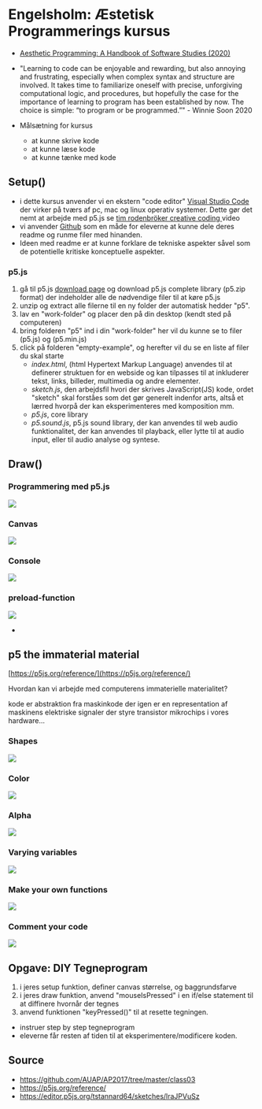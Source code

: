 # Engelsholm: Æstetisk Programmerings kursus
- [Aesthetic Programming: A Handbook of Software Studies (2020)](http://openhumanitiespress.org/books/download/Soon-Cox_2020_Aesthetic-Programming.pdf)

- "Learning to code can be
enjoyable and rewarding, but also annoying and frustrating, especially when complex syntax
and structure are involved. It takes time to familiarize oneself with precise, unforgiving
computational logic, and procedures, but hopefully the case for the importance of learning to
program has been established by now. The choice is simple: “to program or be programmed.”" - Winnie Soon 2020

- Målsætning for kursus
	- at kunne skrive kode
	- at kunne læse kode
	- at kunne tænke med kode

## Setup()
- i dette kursus anvender vi en ekstern "code editor" [Visual Studio Code](https://code.visualstudio.com/download) der virker på tværs af pc, mac og linux operativ systemer. Dette gør det nemt at arbejde med p5.js se [
tim rodenbröker creative coding
](https://www.youtube.com/watch?v=vj9nDja8ZdQ&ab_channel=timrodenbr%C3%B6kercreativecoding) video 
- vi anvender [Github]() som en måde for eleverne at kunne dele deres readme og runme filer med hinanden. 
- Ideen med readme er at kunne forklare de tekniske aspekter såvel som de potentielle kritiske konceptuelle aspekter.

### p5.js
1.  gå til p5.js [download page](https://p5js.org/download/) og download p5.js complete library (p5.zip format) der indeholder alle de nødvendige filer til at køre p5.js
2. unzip og extract alle filerne til en ny folder der automatisk hedder "p5".
3.  lav en "work-folder" og placer den på din desktop (kendt sted på computeren)
4. bring folderen "p5" ind i din "work-folder" her vil du kunne se to filer (p5.js) og (p5.min.js)
5. click på folderen "empty-example", og herefter vil du se en liste af filer du skal starte
	- *index.html*, (html Hypertext Markup Language) anvendes til at definerer struktuen for en webside og kan tilpasses til at inkluderer tekst, links, billeder, multimedia og andre elementer.
	- *sketch.js*, den arbejdsfil hvori der skrives JavaScript(JS) kode, ordet "sketch" skal forståes som det gør generelt indenfor arts, altså et lærred hvorpå der kan eksperimenteres med komposition mm.
	- *p5.js*, core library
	- *p5.sound.js*, p5.js sound library, der kan anvendes til web audio funktionalitet, der kan anvendes til playback, eller lytte til at audio input, eller til audio analyse og syntese.

## Draw()
### Programmering med p5.js
![](./media/p5-programming-basic.png)
### Canvas
![](./media/p5-canvas.png)
### Console
![](./media/p5-console.png)
### preload-function
![](./media/p5-preload.png)

-
## p5 the immaterial material
[https://p5js.org/reference/](https://p5js.org/reference/)

Hvordan kan vi arbejde med computerens immaterielle materialitet? 

kode er abstraktion fra maskinkode der igen er en representation af maskinens elektriske signaler der styre transistor mikrochips i vores hardware...

### Shapes
![](./media/p5-shapes.png)
### Color
![](./media/p5-color.png)
### Alpha
![](./media/p5-alpha.png)
### Varying variables
![](./media/p5-variables.png)
### Make your own functions
![](./media/p5-makeyourownfunctions.png)
### Comment your code
![](./media/p5-commentcode.png)

## Opgave: DIY Tegneprogram
1. i jeres setup funktion, definer canvas størrelse, og baggrundsfarve
2. i jeres draw funktion, anvend "mouseIsPressed" i en if/else statement til at diffinere hvornår der tegnes
3. anvend funktionen "keyPressed()" til at resette tegningen.

- instruer step by step tegneprogram
- eleverne får resten af tiden til at eksperimentere/modificere koden.

## Source
- https://github.com/AUAP/AP2017/tree/master/class03
- https://p5js.org/reference/
- https://editor.p5js.org/tstannard64/sketches/lraJPVuSz